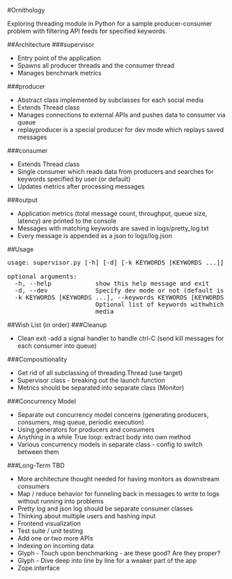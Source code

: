 #Ornithology

Exploring threading module in Python for a sample producer-consumer problem
with filtering API feeds for specified keywords. 

##Architecture
###supervisor
* Entry point of the application
* Spawns all producer threads and the consumer thread
* Manages benchmark metrics

###producer
* Abstract class implemented by subclasses for each social media
* Extends Thread class
* Manages connections to external APIs and pushes data to consumer via queue
* replayproducer is a special producer for dev mode which replays saved messages

###consumer
* Extends Thread class
* Single consumer which reads data from producers and searches for keywords
specified by user (or default)
* Updates metrics after processing messages

###output
* Application metrics (total message count, throughput, queue size, latency) are printed to the console
* Messages with matching keywords are saved in logs/pretty_log.txt
* Every message is appended as a json to logs/log.json

##Usage
<pre>
usage: supervisor.py [-h] [-d] [-k KEYWORDS [KEYWORDS ...]]

optional arguments:
  -h, --help            show this help message and exit
  -d, --dev             Specify dev mode or not (default is PROD)
  -k KEYWORDS [KEYWORDS ...], --keywords KEYWORDS [KEYWORDS ...]
                        Optional list of keywords withwhich to search social
                        media
</pre>

##Wish List (in order)
###Cleanup
* Clean exit -add a signal handler to handle ctrl-C (send kill messages for each consumer into queue)

###Compositionality
* Get rid of all subclassing of threading.Thread (use target)
* Supervisor class - breaking out the launch function
* Metrics should be separated into separate class (Monitor)

###Concurrency Model
* Separate out concurrency model concerns (generating producers, consumers, msg queue, periodic execution)
* Using generators for producers and consumers
* Anything in a while True loop: extract body into own method
* Various concurrency models in separate class - config to switch between them

###Long-Term TBD
* More architecture thought needed for having monitors as downstream consumers
* Map / reduce behavior for funneling back in messages to write to logs without running into problems
* Pretty log and json log should be separate consumer classes
* Thinking about multiple users and hashing input
* Frontend visualization
* Test suite / unit testing
* Add one or two more APIs
* Indexing on incoming data
* Glyph - Touch upon benchmarking - are these good? Are they proper?
* Glyph - Dive deep into line by line for a weaker part of the app
* Zope.interface

